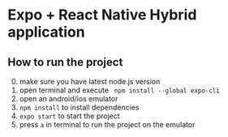 # Expo + React Native Hybrid application

## How to run the project
0) make sure you have latest node.js version
1) open terminal and execute ``` npm install --global expo-cli```
2) open an android/ios emulator
3) ```npm install``` to install dependencies
4) ```expo start``` to start the project
5) press ```a``` in terminal to run the project on the emulator


